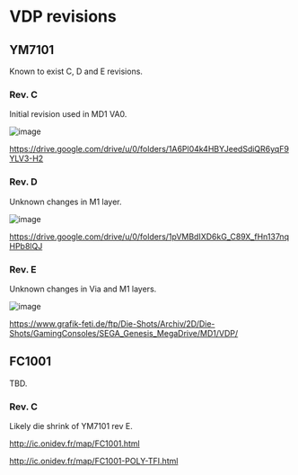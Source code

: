 # VDP revisions

## YM7101
Known to exist C, D and E revisions.

### Rev. C

Initial revision used in MD1 VA0.

![image](https://github.com/emu-russia/SEGAChips/assets/15833655/9384e356-82ac-4275-96a6-3e92483cd4e6)

https://drive.google.com/drive/u/0/folders/1A6Pl04k4HBYJeedSdiQR6yqF9YLV3-H2

### Rev. D

Unknown changes in M1 layer.

![image](https://github.com/emu-russia/SEGAChips/assets/15833655/f88c58cf-0849-493b-a71c-aed0b19d0bb0)

https://drive.google.com/drive/u/0/folders/1pVMBdIXD6kG_C89X_fHn137nqHPb8lQJ

### Rev. E

Unknown changes in Via and M1 layers.

![image](https://github.com/emu-russia/SEGAChips/assets/15833655/99d2d44d-decc-4215-87c4-f68ccecabb0c)

https://www.grafik-feti.de/ftp/Die-Shots/Archiv/2D/Die-Shots/GamingConsoles/SEGA_Genesis_MegaDrive/MD1/VDP/

## FC1001

TBD.

### Rev. C
Likely die shrink of YM7101 rev E.

http://ic.onidev.fr/map/FC1001.html

http://ic.onidev.fr/map/FC1001-POLY-TFI.html
